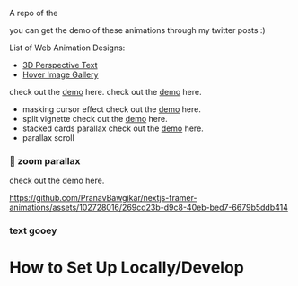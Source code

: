 A repo of the 

you can get the demo of these animations through my twitter posts :)

List of Web Animation Designs:
- <a href="https://github.com/PranavBawgikar/nextjs-framer-animations/tree/main/3d-perspective-text">3D Perspective Text</a>
- <a href="https://github.com/PranavBawgikar/nextjs-framer-animations/tree/main/hover-image-gallery">Hover Image Gallery</a>

check out the <a href="https://twitter.com/pranavbawg/status/1758094359260697025">demo</a> here.
check out the <a href="https://twitter.com/pranavbawg/status/1758384715273560469">demo</a> here.
- masking cursor effect
check out the <a href="https://twitter.com/pranavbawg/status/1758894534787035623">demo</a> here.
- split vignette
check out the <a href="https://twitter.com/pranavbawg/status/1759898393336479825">demo</a> here.
- stacked cards parallax
check out the <a href="https://twitter.com/pranavbawg/status/1759897441141129376">demo</a> here.
- parallax scroll
### 👾 zoom parallax
check out the demo here.

https://github.com/PranavBawgikar/nextjs-framer-animations/assets/102728016/269cd23b-d9c8-40eb-bed7-6679b5ddb414
### text gooey

# How to Set Up Locally/Develop
